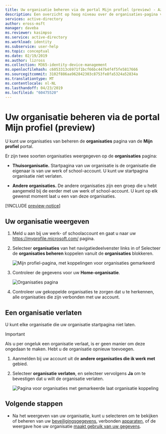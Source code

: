 ```yaml
---
title: Uw organisatie beheren via de portal Mijn profiel (preview) - Azure Active Directory | Microsoft Docs
description: Een overzicht op hoog niveau over de organisaties-pagina van de portal Mijn profiel.
services: active-directory
author: eross-msft
manager: daveba
ms.reviewer: kasimpso
ms.service: active-directory
ms.workload: identity
ms.subservice: user-help
ms.topic: conceptual
ms.date: 02/19/2019
ms.author: lizross
ms.collection: M365-identity-device-management
ms.openlocfilehash: c6053313c6971f1bcf66bc447b4f4f5fe5817666
ms.sourcegitcommit: 3102f886aa962842303c8753fe8fa5324a52834a
ms.translationtype: MT
ms.contentlocale: nl-NL
ms.lasthandoff: 04/23/2019
ms.locfileid: "60475520"
---
```

# <a name="manage-your-organizations-from-the-my-profile-preview-portal"></a>Uw organisatie beheren via de portal Mijn profiel (preview)
U kunt uw organisaties van beheren de **organisaties** pagina van de **Mijn profiel** portal.

Er zijn twee soorten organisaties weergegeven op de **organisaties** pagina:

- **Thuisorganisatie.** Startpagina van uw organisatie is de organisatie die eigenaar is van uw werk of school-account. U kunt uw startpagina organisatie niet verlaten.

- **Andere organisaties.** De andere organisaties zijn een groep die u hebt aangemeld bij de eerder met uw werk of school-account. U kunt op elk gewenst moment laat u een van deze organisaties.

[!INCLUDE [preview-notice](../../../includes/active-directory-end-user-preview-notice-myprofile.md)]

## <a name="view-your-organizations"></a>Uw organisatie weergeven
1. Meld u aan bij uw werk- of schoolaccount en gaat u naar uw https://myprofile.microsoft.com/ pagina.

2. Selecteer **organisaties** van het navigatiedeelvenster links in of Selecteer de **organisaties beheren** koppelen vanuit de **organisaties** blokkeren.

    ![Mijn profiel-pagina, met koppelingen voor organisaties gemarkeerd](media/myprofile-portal/myprofile-portal-organizations.png)

3. Controleer de gegevens voor uw **Home-organisatie**. 

    ![Organisaties pagina](media/myprofile-portal/myprofile-portal-organization-page.png)

3. Controleer uw gekoppelde organisaties te zorgen dat u te herkennen, alle organisaties die zijn verbonden met uw account.

## <a name="leave-an-organization"></a>Een organisatie verlaten
U kunt elke organisatie die uw organisatie startpagina niet laten.

>[!Important]
>Als u per ongeluk een organisatie verlaat, is er geen manier om deze ongedaan te maken. Hebt u de organisatie opnieuw toevoegen.

1. Aanmelden bij uw account uit de **andere organisaties die ik werk met** gebied.

2. Selecteer **organisatie verlaten**, en selecteer vervolgens **Ja** om te bevestigen dat u wilt de organisatie verlaten.

    ![Pagina voor organisaties met gemarkeerde laat organisatie koppeling](media/myprofile-portal/myprofile-portal-organizations-leave.png)

## <a name="next-steps"></a>Volgende stappen

- Na het weergeven van uw organisatie, kunt u selecteren om te bekijken of beheren van uw [beveiligingsgegevens](user-help-security-info-overview.md), verbonden [apparaten](myprofile-portal-devices-page.md), of de weergave hoe uw organisatie [maakt gebruik van uw gegevens](myprofile-portal-privacy-page.md).